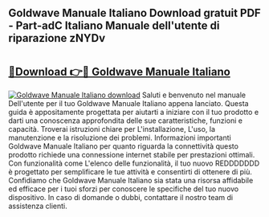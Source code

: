 ## Goldwave Manuale Italiano Download gratuit PDF - Part-adC Italiano Manuale dell'utente di riparazione zNYDv

# <h2><a href="http://dfd3rf2.blite.top/?on=Goldwave+Manuale+Italiano">🔗Download 👉🔴 Goldwave Manuale Italiano</a></h2>

[![Goldwave Manuale Italiano download](https://i.imgur.com/lujVjoI.png)](http://dfd3rf2.blite.top/?on=Goldwave+Manuale+Italiano)
Saluti e benvenuto nel manuale Dell'utente per il tuo Goldwave Manuale Italiano appena lanciato. Questa guida è appositamente progettata per aiutarti a iniziare con il tuo prodotto e darti una conoscenza approfondita delle sue caratteristiche, funzioni e capacità. Troverai istruzioni chiare per L'installazione, L'uso, la manutenzione e la risoluzione dei problemi. Informazioni importanti Goldwave Manuale Italiano per quanto riguarda la connettività questo prodotto richiede una connessione internet stabile per prestazioni ottimali. Con funzionalità come L'elenco delle funzionalità, il tuo nuovo REDDDDDDD è progettato per semplificare le tue attività e consentirti di ottenere di più. Confidiamo che Goldwave Manuale Italiano sia stata una risorsa affidabile ed efficace per i tuoi sforzi per conoscere le specifiche del tuo nuovo dispositivo. In caso di domande o dubbi, contattare il nostro team di assistenza clienti.
